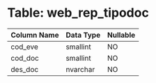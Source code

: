 # Table: web_rep_tipodoc

| Column Name | Data Type | Nullable |
|-------------|-----------|----------|
| cod_eve | smallint | NO |
| cod_doc | smallint | NO |
| des_doc | nvarchar | NO |
